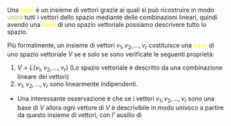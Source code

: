 Una <font color="#ffff00">base</font> è un insieme di vettori grazie ai quali si può ricostruire in modo <font color="#9bbb59">unico</font> tutti i vettori dello spazio mediante delle combinazioni lineari, quindi avendo una <font color="#ffff00">base</font> di uno spazio vettoriale possiamo descrivere tutto lo spazio.

Più formalmente, un insieme di vettori $v_{1},v_{2},\dots,v_{r}$ costituisce una <font color="#ffff00">base</font> di uno spazio vettoriale $V$ se e solo se sono verificate le seguenti proprietà:
1. $V=L(v_{1},v_{2},\dots, v_{r})$ (Lo spazio vettoriale è descritto da una combinazione lineare dei vettori)
2. $v_{1},v_{2},\dots,v_{r}$ sono linearmente indipendenti.

- Una interessante osservazione è che se i vettori $v_{1},v_{2},\dots,v_{r}$ sono una base di $V$ allora ogni vettore di $V$ è descrivibile in modo univoco a partire da questo insieme di vettori, con l’ ausilio di 